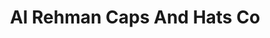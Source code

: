 ---
title: "Al Rehman Caps And Hats Co"
url: /karachi/al-rehman-caps-and-hats-co/
shop: Kleidung
---